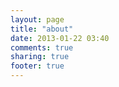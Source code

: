 ```yaml
---
layout: page
title: "about"
date: 2013-01-22 03:40
comments: true
sharing: true
footer: true
---
```

